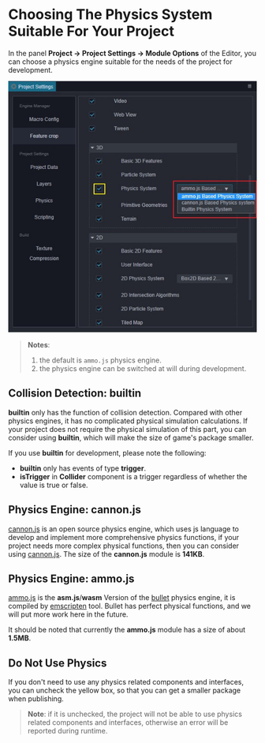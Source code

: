 # Choosing The Physics System Suitable For Your Project

In the panel **Project -> Project Settings -> Module Options** of the Editor, you can choose a physics engine suitable for the needs of the project for development.

![Physics Engine Options](img/physics-module.jpg)

> **Notes**: 
> 1. the default is `ammo.js` physics engine.
> 2. the physics engine can be switched at will during development.

## Collision Detection: builtin

__builtin__ only has the function of collision detection. Compared with other physics engines, it has no complicated physical simulation calculations. If your project does not require the physical simulation of this part, you can consider using __builtin__, which will make the size of game's package smaller.

If you use __builtin__ for development, please note the following:

- __builtin__ only has events of type __trigger__.
- __isTrigger__ in __Collider__ component is a trigger regardless of whether the value is true or false.

## Physics Engine: cannon.js

[cannon.js](https://github.com/cocos-creator/cannon.js) is an open source physics engine, which uses js language to develop and implement more comprehensive physics functions, if your project needs more complex physical functions, then you can consider using [cannon.js](https://github.com/cocos-creator/cannon.js). The size of the __cannon.js__ module is __141KB__.

## Physics Engine: ammo.js

[ammo.js](https://github.com/cocos-creator/ammo.js) is the __asm.js__/__wasm__ Version of the [bullet](https://github.com/bulletphysics/bullet3) physics engine, it is compiled by [emscripten](https://github.com/emscripten-core/emscripten) tool. Bullet has perfect physical functions, and we will put more work here in the future.

It should be noted that currently the __ammo.js__ module has a size of about __1.5MB__.

## Do Not Use Physics

If you don't need to use any physics related components and interfaces, you can uncheck the yellow box, so that you can get a smaller package when publishing.

> **Note**: if it is unchecked, the project will not be able to use physics related components and interfaces, otherwise an error will be reported during runtime.

<!-- ## Expand the physical backend -->
